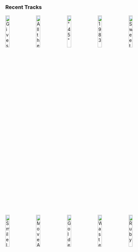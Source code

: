### Recent Tracks
[<img src='https://lastfm.freetls.fastly.net/i/u/300x300/7183668dda55477fafa2c1ce4411c241.png' width='16%' height='16%' alt='Gives You Hell'>](https://www.last.fm/music/the%2ball-american%2brejects/_/gives%2byou%2bhell)&nbsp;&nbsp;&nbsp;&nbsp;[<img src='https://lastfm.freetls.fastly.net/i/u/300x300/9f84a1b9b2634750bdd014c2bb646d96.png' width='16%' height='16%' alt='All the Small Things'>](https://www.last.fm/music/blink-182/_/all%2bthe%2bsmall%2bthings)&nbsp;&nbsp;&nbsp;&nbsp;[<img src='https://lastfm.freetls.fastly.net/i/u/300x300/1fe5a6205e8e4cb78b605058347f6d38.png' width='16%' height='16%' alt='"45"'>](https://www.last.fm/music/the%2bgaslight%2banthem/_/%252245%2522)&nbsp;&nbsp;&nbsp;&nbsp;[<img src='https://lastfm.freetls.fastly.net/i/u/300x300/7f6cfecc0cfa4775abca53ab82c84706.png' width='16%' height='16%' alt='1983'>](https://www.last.fm/music/neon%2btrees/_/1983)&nbsp;&nbsp;&nbsp;&nbsp;[<img src='https://lastfm.freetls.fastly.net/i/u/300x300/5f6bed4795106f6a5ace9295accf4493.png' width='16%' height='16%' alt='Sweetness'>](https://www.last.fm/music/jimmy%2beat%2bworld/_/sweetness)&nbsp;&nbsp;&nbsp;&nbsp;<br>[<img src='https://lastfm.freetls.fastly.net/i/u/300x300/d83c5d906703a8c8042285d0902d9cf4.png' width='16%' height='16%' alt='Smile Like You Mean It'>](https://www.last.fm/music/the%2bkillers/_/smile%2blike%2byou%2bmean%2bit)&nbsp;&nbsp;&nbsp;&nbsp;[<img src='https://lastfm.freetls.fastly.net/i/u/300x300/761585c27b1d4e7f988353a454c3e80c.png' width='16%' height='16%' alt='Move Along'>](https://www.last.fm/music/the%2ball-american%2brejects/_/move%2balong)&nbsp;&nbsp;&nbsp;&nbsp;[<img src='https://lastfm.freetls.fastly.net/i/u/300x300/cd899fe3a1934098ac25ee3eed3658c2.png' width='16%' height='16%' alt='Golden Skans'>](https://www.last.fm/music/klaxons/_/golden%2bskans)&nbsp;&nbsp;&nbsp;&nbsp;[<img src='https://lastfm.freetls.fastly.net/i/u/300x300/1de9e3e9a3908045d96965eaea977215.png' width='16%' height='16%' alt='Waste A Moment'>](https://www.last.fm/music/kings%2bof%2bleon/_/waste%2ba%2bmoment)&nbsp;&nbsp;&nbsp;&nbsp;[<img src='https://lastfm.freetls.fastly.net/i/u/300x300/d222e43cf9244e3a8bf4dd0baa09540c.png' width='16%' height='16%' alt='Ruby'>](https://www.last.fm/music/kaiser%2bchiefs/_/ruby)&nbsp;&nbsp;&nbsp;&nbsp;<br>